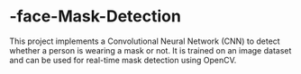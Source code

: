 # -face-Mask-Detection
This project implements a Convolutional Neural Network (CNN) to detect whether a person is wearing a mask or not. It is trained on an image dataset and can be used for real-time mask detection using OpenCV.
